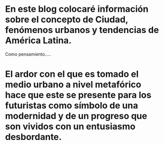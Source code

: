 # En este blog colocaré información sobre el concepto de Ciudad, fenómenos urbanos y tendencias de América Latina. 

Como pensamiento.....

# El ardor con el que es tomado el medio urbano a nivel metafórico hace que este se presente para los futuristas como símbolo de una modernidad y de un progreso que son vividos con un entusiasmo desbordante.
